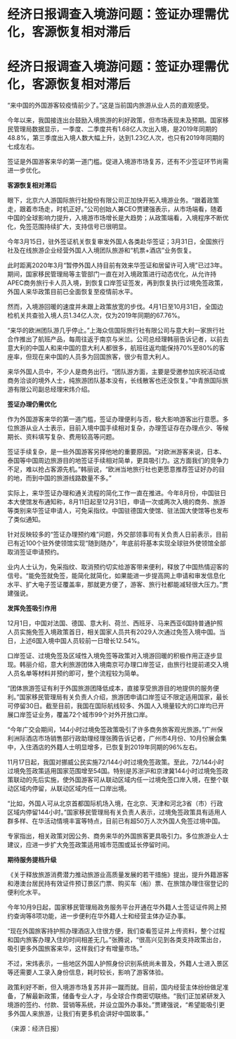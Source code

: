 # 经济日报调查入境游问题：签证办理需优化，客源恢复相对滞后

# 经济日报调查入境游问题：签证办理需优化，客源恢复相对滞后

“来中国的外国游客较疫情前少了。”这是当前国内旅游从业人员的直观感受。

今年以来，我国接连出台鼓励入境旅游的利好政策，但市场表现未及预期。国家移民管理局数据显示，一季度、二季度共有1.68亿人次出入境，是2019年同期的48.8%，第三季度出入境人数大幅上升，达到1.23亿人次，也只有2019年同期的七成左右。

签证是外国游客来华的第一道门槛。促进入境游市场复苏，还有不少签证环节尚需进一步优化。

**客源恢复相对滞后**

眼下，北京六人游国际旅行社股份有限公司正加快开拓入境游业务。“跟着政策走，跟着市场走，时机正好。”公司创始人兼CEO贾建强表示，从市场端看，随着中国的全球影响力提升，入境游市场增长是大趋势；从政策端看，入境程序不断优化，免签范围持续扩大，支持信号已很明显。

今年3月15日，驻外签证机关恢复审发外国人各类赴华签证；3月31日，全国旅行社及在线旅游企业经营外国人入境团队旅游和“机票+酒店”业务恢复。

此时距离2020年3月“暂停外国人持目前有效来华签证和居留许可入境”已过3年。期间，国家移民管理局等主管部门一直在对入境政策进行动态优化，从允许持APEC商务旅行卡人员入境，到恢复口岸签证签发，再到恢复执行过境免签政策，外国人来华政策目前已全面恢复至疫情前水平。

然而，入境游回暖的速度并未跟上政策放宽的步伐。4月1日至10月31日，全国边检机关共查验入境人员1.34亿人次，仅为2019年同期的67.76%。

“来华的欧洲团队游几乎停止。”上海众信国际旅行社有限公司与意大利一家旅行社合作推出了航班产品，每周往返于南京与米兰。公司总经理韩丽告诉记者，以前去意大利的中国人和来中国的意大利人都很多，航班往返均能保持70%至80%的客座率，但现在来中国的人员多为回国旅客，很少有意大利人。

来华外国人员中，不少人是商务出行。“团队游方面，主要是受邀参加庆祝活动或商务洽谈的境外人士，纯旅游团队基本没有，长线散客也还没恢复。”中青旅国际旅游有限公司副总经理宋炜介绍。

**签证办理仍需优化**

作为外国游客来华的第一道门槛，签证办理便利与否，极大影响游客出行意愿。多位旅游从业人士表示，目前入境中国手续相对复杂，办理签证存在办理点少、等候期长、资料填写复杂、费用较高等问题。

签证手续复杂，是一些外国游客另择他地的重要原因。“对欧洲游客来说，日本、泰国等中国周边旅游目的地签证手续相对简单，更具吸引力。这方面我们的竞争力不足，难以抢占客源先机。”韩丽说，“欧洲当地旅行社也更愿意推荐签证好办的目的地，而到中国的旅游线路数量不多。”

实际上，来华签证办理和通关流程的简化工作一直在推进。今年8月份，中国驻日本大使馆发布通知称，8月11日起至12月31日，申请一次或两次入境的商务、旅游等类别来华签证申请人，可免采指纹。中国驻德国大使馆、驻法国大使馆等也发布了类似通知。

针对反映较多的“签证办理预约难”问题，外交部领事司有关负责人日前表示，目前已有近100个驻外使领馆实现“随到随办”，年底前将基本实现全球驻外使领馆全部取消签证申请预约。

业内人士认为，免采指纹、取消预约切实给游客带来便利，释放了中国热情迎客的信号。“能免签就免签，能简化就简化，如果能进一步提高网上申请和审发信息化水平、扩大电子签证覆盖率，那就更方便了，游客、旅行社都能减轻很大压力。”贾建强说。

**发挥免签吸引作用**

12月1日，中国对法国、德国、意大利、荷兰、西班牙、马来西亚6国持普通护照人员实施免签入境政策首日，相关国家人员共有2029人次通过免签入境中国。当日，上述6国入境中国人员较前一日增长12.54%。

口岸签证、过境免签及区域性入境免签等政策对入境游回暖的积极作用正逐步显现。韩丽介绍，意大利旅游团体入境南京可办理口岸签证，由旅行社提前递交入境人员名单等材料并预约即可，整个流程较为简单。

“团体旅游签证有利于外国旅游团降低成本，直接享受旅游目的地提供的服务便利。”国家移民管理局有关负责人介绍，旅游团申请口岸签证不限定适用国家，最长可停留30日。截至目前，我国在国际航线较多、外国人入境量较大的口岸均已开展口岸签证业务，覆盖72个城市99个对外开放口岸。

“今年广交会期间，144小时过境免签政策吸引了许多商务旅客观光旅游。”广州保利洲际酒店市场销售部行政助理经理张腾告诉记者，广州市4月份、10月份展会集中，入住酒店的外籍人士明显增多，已恢复到2019年同期的96%左右。

11月17日起，我国对挪威公民实施72/144小时过境免签政策。至此，72/144小时过境免签政策适用国家范围增至54国。特别是苏浙沪和京津冀144小时过境免签政策联动的先后实施，使外国游客可从联动区域内任一过境免签口岸入境，在整个联动区域内停留，从联动区域内任一口岸出境。

“比如，外国人可从北京首都国际机场入境，在北京、天津和河北3省（市）行政区域内停留144小时。”国家移民管理局有关负责人表示，过境免签政策具有适用人群多样、在华活动情境丰富等特点，目前已有超50万人次外国人免签过境中国。

专家指出，相关政策对因公务、商务来华的外国旅客更具吸引力。多位旅游业人士建议，应进一步扩大免签政策适用城市范围或延长停留时间。

**期待服务提档升级**

《关于释放旅游消费潜力推动旅游业高质量发展的若干措施》提出，提升外籍游客和港澳台居民持有效证件预订景区门票、购买车（船）票、在旅馆办理住宿登记的便利化水平。

今年10月9日起，国家移民管理局政务服务平台开通在华外籍人士签证证件网上预约查询等8项功能，进一步便利在华外籍人士和经营主体办证办事。

“现在外国旅客持护照办理酒店入住很方便，我们查看签证并上传资料，整个过程和国内旅客办理入住的时间相差无几。”张腾说，“很高兴见到各类支持政策出台，吸引更多外国旅客来华，这样我们才有增量市场。”

不过，宋炜表示，一些地区外国人护照身份识别系统尚未普及，外籍人士进入景区等还需要人工录入身份信息，耗时较长，影响了游客体验。

政策利好不断，但入境游市场复苏并非一蹴而就。目前，国内经营主体纷纷做足准备，了解最新政策，储备专业人才，与全球合作商密切联络。“我们正加紧研发入境游的签约、付款、营销等系统，并设立国外办事处。”贾建强说，“希望能吸引更多外国人来旅游，让我们有更多机会讲好中国故事。”

（来源：经济日报）

